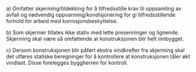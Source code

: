 a) Omfatter skjerming/tildekking for å tilfredsstille krav til oppsamling av avfall og nødvendig oppvarming/kondisjonering for gi tilfredsstillende forhold for arbeid med korrosjonsbeskyttelse.

b) Som skjermer tillates ikke stativ med lette presenninger og lignende. Skjerming skal være så omfattende at konstruksjonen blir helt innbygget.

c) Dersom konstruksjonen blir påført ekstra vindkrefter fra skjerming skal det utføres statiske beregninger for å kontrollere at konstruksjonen tåler økt vindlast. Disse forelegges byggherren for kontroll.

